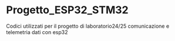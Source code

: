 # Progetto_ESP32_STM32
Codici utilizzati per il progetto di laboratorio24/25 comunicazione e telemetria dati con esp32
